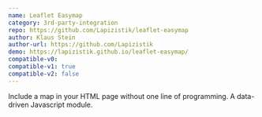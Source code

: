 ```yaml
---
name: Leaflet Easymap
category: 3rd-party-integration
repo: https://github.com/Lapizistik/leaflet-easymap
author: Klaus Stein
author-url: https://github.com/Lapizistik
demo: https://lapizistik.github.io/leaflet-easymap/
compatible-v0:
compatible-v1: true
compatible-v2: false
---
```


Include a map in your HTML page without one line of programming. A data-driven Javascript module.
